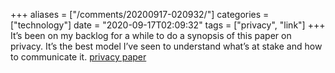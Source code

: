 +++
aliases = ["/comments/20200917-020932/"]
categories = ["technology"]
date = "2020-09-17T02:09:32"
tags = ["privacy", "link"]
+++
It’s been on my backlog for a while to do a synopsis of this paper on privacy. It’s the best model I’ve seen to understand what’s at stake and how to communicate it. [privacy paper](https://papers.ssrn.com/sol3/papers.cfm?abstract_id=667622)

